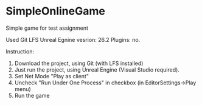 # SimpleOnlineGame
Simple game for test assignment

Used Git LFS
Unreal Egnine vesrion: 26.2
Plugins: no.

Instruction:
1) Download the project, using Git (with LFS installed)
2) Just run the project, using Unreal Engine (Visual Studio required).
3) Set Net Mode "Play as client"
4) Uncheck "Run Under One Process" in checkbox (in EditorSettings->Play menu)
5) Run the game 
